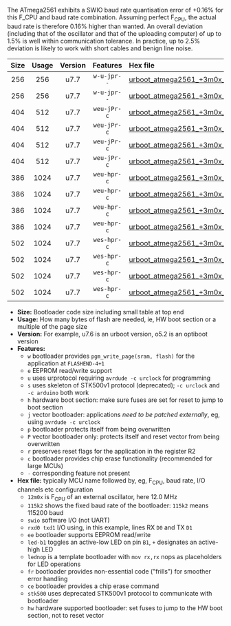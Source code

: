 The ATmega2561 exhibits a SWIO baud rate quantisation error of +0.16% for this F_CPU and baud rate combination. Assuming perfect F<sub>CPU</sub>, the actual baud rate is therefore 0.16% higher than wanted. An overall deviation (including that of the oscillator and that of the uploading computer) of up to 1.5% is well within communication tolerance. In practice, up to 2.5% deviation is likely to work with short cables and benign line noise.

|Size|Usage|Version|Features|Hex file|
|:-:|:-:|:-:|:-:|:--|
|256|256|u7.7|`w-u-jpr--`|[urboot_atmega2561_+3m0x_++19k2_swio_rxd2_txd3.hex](https://raw.githubusercontent.com/stefanrueger/urboot.hex/main/mcus/atmega2561/external_oscillator/fcpu_+3m0x/br_++19k2/urboot_atmega2561_+3m0x_++19k2_swio_rxd2_txd3.hex)|
|256|256|u7.7|`w-u-jpr--`|[urboot_atmega2561_+3m0x_++19k2_swio_rxe0_txe1.hex](https://raw.githubusercontent.com/stefanrueger/urboot.hex/main/mcus/atmega2561/external_oscillator/fcpu_+3m0x/br_++19k2/urboot_atmega2561_+3m0x_++19k2_swio_rxe0_txe1.hex)|
|404|512|u7.7|`weu-jPr-c`|[urboot_atmega2561_+3m0x_++19k2_swio_rxd2_txd3_ee_led+b5_fr_ce.hex](https://raw.githubusercontent.com/stefanrueger/urboot.hex/main/mcus/atmega2561/external_oscillator/fcpu_+3m0x/br_++19k2/urboot_atmega2561_+3m0x_++19k2_swio_rxd2_txd3_ee_led+b5_fr_ce.hex)|
|404|512|u7.7|`weu-jPr-c`|[urboot_atmega2561_+3m0x_++19k2_swio_rxd2_txd3_ee_lednop_fr_ce.hex](https://raw.githubusercontent.com/stefanrueger/urboot.hex/main/mcus/atmega2561/external_oscillator/fcpu_+3m0x/br_++19k2/urboot_atmega2561_+3m0x_++19k2_swio_rxd2_txd3_ee_lednop_fr_ce.hex)|
|404|512|u7.7|`weu-jPr-c`|[urboot_atmega2561_+3m0x_++19k2_swio_rxe0_txe1_ee_led+b5_fr_ce.hex](https://raw.githubusercontent.com/stefanrueger/urboot.hex/main/mcus/atmega2561/external_oscillator/fcpu_+3m0x/br_++19k2/urboot_atmega2561_+3m0x_++19k2_swio_rxe0_txe1_ee_led+b5_fr_ce.hex)|
|404|512|u7.7|`weu-jPr-c`|[urboot_atmega2561_+3m0x_++19k2_swio_rxe0_txe1_ee_lednop_fr_ce.hex](https://raw.githubusercontent.com/stefanrueger/urboot.hex/main/mcus/atmega2561/external_oscillator/fcpu_+3m0x/br_++19k2/urboot_atmega2561_+3m0x_++19k2_swio_rxe0_txe1_ee_lednop_fr_ce.hex)|
|386|1024|u7.7|`weu-hpr-c`|[urboot_atmega2561_+3m0x_++19k2_swio_rxd2_txd3_ee_led+b5_fr_ce_hw.hex](https://raw.githubusercontent.com/stefanrueger/urboot.hex/main/mcus/atmega2561/external_oscillator/fcpu_+3m0x/br_++19k2/urboot_atmega2561_+3m0x_++19k2_swio_rxd2_txd3_ee_led+b5_fr_ce_hw.hex)|
|386|1024|u7.7|`weu-hpr-c`|[urboot_atmega2561_+3m0x_++19k2_swio_rxd2_txd3_ee_lednop_fr_ce_hw.hex](https://raw.githubusercontent.com/stefanrueger/urboot.hex/main/mcus/atmega2561/external_oscillator/fcpu_+3m0x/br_++19k2/urboot_atmega2561_+3m0x_++19k2_swio_rxd2_txd3_ee_lednop_fr_ce_hw.hex)|
|386|1024|u7.7|`weu-hpr-c`|[urboot_atmega2561_+3m0x_++19k2_swio_rxe0_txe1_ee_led+b5_fr_ce_hw.hex](https://raw.githubusercontent.com/stefanrueger/urboot.hex/main/mcus/atmega2561/external_oscillator/fcpu_+3m0x/br_++19k2/urboot_atmega2561_+3m0x_++19k2_swio_rxe0_txe1_ee_led+b5_fr_ce_hw.hex)|
|386|1024|u7.7|`weu-hpr-c`|[urboot_atmega2561_+3m0x_++19k2_swio_rxe0_txe1_ee_lednop_fr_ce_hw.hex](https://raw.githubusercontent.com/stefanrueger/urboot.hex/main/mcus/atmega2561/external_oscillator/fcpu_+3m0x/br_++19k2/urboot_atmega2561_+3m0x_++19k2_swio_rxe0_txe1_ee_lednop_fr_ce_hw.hex)|
|502|1024|u7.7|`wes-hpr-c`|[urboot_atmega2561_+3m0x_++19k2_swio_rxd2_txd3_ee_led+b5_fr_ce_stk500_hw.hex](https://raw.githubusercontent.com/stefanrueger/urboot.hex/main/mcus/atmega2561/external_oscillator/fcpu_+3m0x/br_++19k2/urboot_atmega2561_+3m0x_++19k2_swio_rxd2_txd3_ee_led+b5_fr_ce_stk500_hw.hex)|
|502|1024|u7.7|`wes-hpr-c`|[urboot_atmega2561_+3m0x_++19k2_swio_rxd2_txd3_ee_lednop_fr_ce_stk500_hw.hex](https://raw.githubusercontent.com/stefanrueger/urboot.hex/main/mcus/atmega2561/external_oscillator/fcpu_+3m0x/br_++19k2/urboot_atmega2561_+3m0x_++19k2_swio_rxd2_txd3_ee_lednop_fr_ce_stk500_hw.hex)|
|502|1024|u7.7|`wes-hpr-c`|[urboot_atmega2561_+3m0x_++19k2_swio_rxe0_txe1_ee_led+b5_fr_ce_stk500_hw.hex](https://raw.githubusercontent.com/stefanrueger/urboot.hex/main/mcus/atmega2561/external_oscillator/fcpu_+3m0x/br_++19k2/urboot_atmega2561_+3m0x_++19k2_swio_rxe0_txe1_ee_led+b5_fr_ce_stk500_hw.hex)|
|502|1024|u7.7|`wes-hpr-c`|[urboot_atmega2561_+3m0x_++19k2_swio_rxe0_txe1_ee_lednop_fr_ce_stk500_hw.hex](https://raw.githubusercontent.com/stefanrueger/urboot.hex/main/mcus/atmega2561/external_oscillator/fcpu_+3m0x/br_++19k2/urboot_atmega2561_+3m0x_++19k2_swio_rxe0_txe1_ee_lednop_fr_ce_stk500_hw.hex)|

- **Size:** Bootloader code size including small table at top end
- **Usage:** How many bytes of flash are needed, ie, HW boot section or a multiple of the page size
- **Version:** For example, u7.6 is an urboot version, o5.2 is an optiboot version
- **Features:**
  + `w` bootloader provides `pgm_write_page(sram, flash)` for the application at `FLASHEND-4+1`
  + `e` EEPROM read/write support
  + `u` uses urprotocol requiring `avrdude -c urclock` for programming
  + `s` uses skeleton of STK500v1 protocol (deprecated); `-c urclock` and `-c arduino` both work
  + `h` hardware boot section: make sure fuses are set for reset to jump to boot section
  + `j` vector bootloader: applications *need to be patched externally*, eg, using `avrdude -c urclock`
  + `p` bootloader protects itself from being overwritten
  + `P` vector bootloader only: protects itself and reset vector from being overwritten
  + `r` preserves reset flags for the application in the register R2
  + `c` bootloader provides chip erase functionality (recommended for large MCUs)
  + `-` corresponding feature not present
- **Hex file:** typically MCU name followed by, eg, F<sub>CPU</sub>, baud rate, I/O channels etc configuration
  + `12m0x` is F<sub>CPU</sub> of an external oscillator, here 12.0 MHz
  + `115k2` shows the fixed baud rate of the bootloader: `115k2` means 115200 baud
  + `swio` software I/O (not UART)
  + `rxd0 txd1` I/O using, in this example, lines RX `D0` and TX `D1`
  + `ee` bootloader supports EEPROM read/write
  + `led-b1` toggles an active-low LED on pin `B1`, `+` designates an active-high LED
  + `lednop` is a template bootloader with `mov rx,rx` nops as placeholders for LED operations
  + `fr` bootloader provides non-essential code ("frills") for smoother error handling
  + `ce` bootloader provides a chip erase command
  + `stk500` uses deprecated STK500v1 protocol to communicate with bootloader
  + `hw` hardware supported bootloader: set fuses to jump to the HW boot section, not to reset vector
